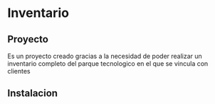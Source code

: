 # Inventario

## Proyecto
Es un proyecto creado gracias a la necesidad de poder realizar un inventario completo del parque tecnologico en el que se vincula con clientes

## Instalacion
